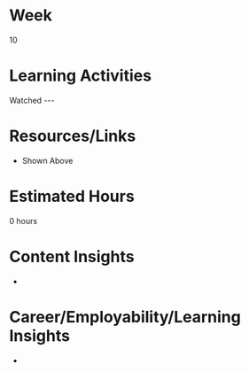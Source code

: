 # Week
10
# Learning Activities
Watched ---
# Resources/Links
- Shown Above
# Estimated Hours
0 hours
# Content Insights
- 
# Career/Employability/Learning Insights
- 